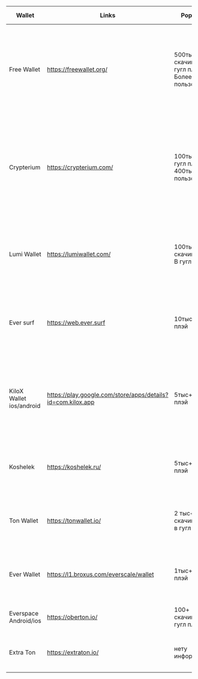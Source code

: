 |Wallet      | Links | Popularity| Functional | поддержка токенов|Стандарт|
|------------|-------|-----------|------------|------------------|--------|
|Free Wallet|https://freewallet.org/|500тыс+ скачиваний в<br> гугл плэй Более 3млн<br> пользователей|Есть моб приложение и веб-версия.<br>Кроме Ever есть и другие монеты<br>Нельзя просмотреть токены<br>Возможность покупать ever за фиат|нет|нет
|Crypterium|https://crypterium.com/|100тыс+ в гугл плэй<br> 400тыс+ пользователей|Есть моб приложение и веб версия.<br>Кроме Ever есть и другие монеты<br>Депозиты <br>Своя банковская карта<br>Обзор рынка<br>Покупка крипты за фиат без комиссии |нет |нет
|Lumi Wallet|https://lumiwallet.com/|100тыс+ скачиваний<br> В гугл плэй|Есть моб приложение и веб версия.<br>Кроме Ever есть и другие монеты<br>Возможность покупать ever за фиат|нет| нет
|Ever surf |https://web.ever.surf|10тыс+ в гугл плэй|Есть моб приложение и веб версия.<br>Есть Staking<br>Взаимодействие с деботами<br>Возможность покупать ever за фиат|да | ???????
|KiloX Wallet<br> ios/android|https://play.google.com/store/apps/details?id=com.kilox.app|5тыс+ в гугл плэй|Есть Staking<br>Только моб приложение<br>Можно просматривать токены<br>Кроме Ever есть и другие монеты<br>Перевод из btc в TON(EVER)|нет |нет
|Koshelek|https://koshelek.ru/|5тыс+ в гугл плэй|Есть моб приложение и веб версия.<br>Кроме Ever есть и другие монеты<br>Стейкинг|нет |нет
|Ton Wallet|https://tonwallet.io/|2 тыс+ скачиваний<br> в гугл плэй|Только веб-версия<br>Расширение для браузера<br>Можно просматривать токены|да| TIP-3 позволяет выпускать свои токены
|Ever Wallet|https://l1.broxus.com/everscale/wallet|1тыс+ в гугл плэй|Есть моб приложение и расширение для браузера<br>Можно просматривать токены|да|TIP-3
|Everspace<br> Android/ios|https://oberton.io/|100+ скачиваний в<br> гугл плэй|Только мобильно приложение<br>Депулы|Да|TIP-3
|Extra Ton |https://extraton.io/|нету информации|Расширения для браузера<br>Нельзя просмотреть токены|?????|??????
